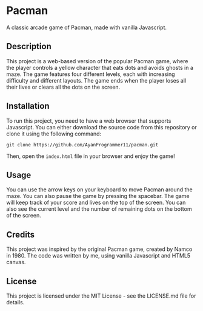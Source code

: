 # Pacman

A classic arcade game of Pacman, made with vanilla Javascript.

## Description

This project is a web-based version of the popular Pacman game, where the player controls a yellow character that eats dots and avoids ghosts in a maze. The game features four different levels, each with increasing difficulty and different layouts. The game ends when the player loses all their lives or clears all the dots on the screen.

## Installation

To run this project, you need to have a web browser that supports Javascript. You can either download the source code from this repository or clone it using the following command:

`git clone https://github.com/AyanProgrammer11/pacman.git`

Then, open the `index.html` file in your browser and enjoy the game!

## Usage

You can use the arrow keys on your keyboard to move Pacman around the maze. You can also pause the game by pressing the spacebar. The game will keep track of your score and lives on the top of the screen. You can also see the current level and the number of remaining dots on the bottom of the screen.

## Credits

This project was inspired by the original Pacman game, created by Namco in 1980. The code was written by me, using vanilla Javascript and HTML5 canvas.

## License

This project is licensed under the MIT License - see the LICENSE.md file for details.
